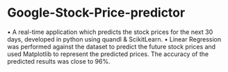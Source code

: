 # Google-Stock-Price-predictor
•	A real-time application which predicts the stock prices for the next 30 days, developed in python using quandl & ScikitLearn.
•	Linear Regression was performed against the dataset to predict the future stock prices and used Matplotlib to represent the predicted prices. The accuracy of the predicted results was close to 96%.

